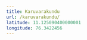 ```yaml
---
title: Karuvarakundu
url: /karuvarakundu/
latitude: 11.125090400000001
longitude: 76.3422456
---
```


